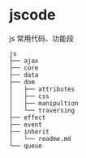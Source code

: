 # jscode


js 常用代码、功能段

```
js
├── ajax
├── core
├── data
├── dom
│   ├── attributes
│   ├── css
│   ├── manipultion
│   └── traversing
├── effect
├── event
├── inherit
│   └── readme.md
└── queue
```

